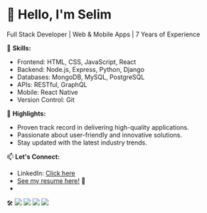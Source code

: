 # 👋 Hello, I'm Selim

Full Stack Developer | Web & Mobile Apps | 7 Years of Experience

🚀 **Skills:**
- Frontend: HTML, CSS, JavaScript, React
- Backend: Node.js, Express, Python, Django
- Databases: MongoDB, MySQL, PostgreSQL
- APIs: RESTful, GraphQL
- Mobile: React Native
- Version Control: Git

🌟 **Highlights:**
- Proven track record in delivering high-quality applications.
- Passionate about user-friendly and innovative solutions.
- Stay updated with the latest industry trends.


📫 **Let's Connect:**
- LinkedIn: [Click here](https://linkedin.com/in/jbsselim)
- [See my resume here!](SelimJBS_resume_2024.pdf)  :page_facing_up:
- 
🛠️
![](https://img.shields.io/badge/Code-JavaScript-informational?style=flat&color=informational&logo=javascript)
![](https://img.shields.io/badge/Code-React-informational?style=flat&color=informational&logo=react)
![](https://img.shields.io/badge/Code-TypeScript-informational?style=flat&color=informational)
![](https://img.shields.io/badge/Code-Node-informational?style=flat&color=informational&logo=node.js)

<!---
jbsselim972/jbsselim972 is a ✨ special ✨ repository because its `README.md` (this file) appears on your GitHub profile.
You can click the Preview link to take a look at your changes.
--->
